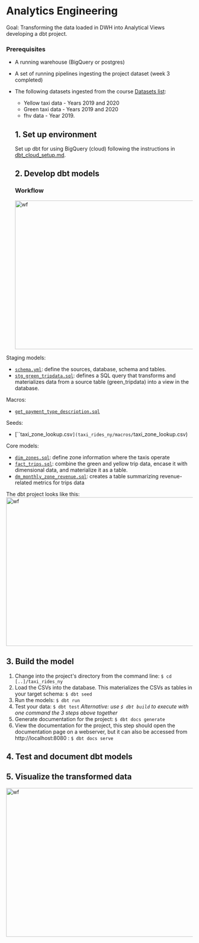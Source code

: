 # Analytics Engineering

Goal: Transforming the data loaded in DWH into Analytical Views developing a dbt project.

### Prerequisites

- A running warehouse (BigQuery or postgres) 
- A set of running pipelines ingesting the project dataset (week 3 completed)
- The following datasets ingested from the course [Datasets list](https://github.com/DataTalksClub/nyc-tlc-data/): 
  * Yellow taxi data - Years 2019 and 2020
  * Green taxi data - Years 2019 and 2020 
  * fhv data - Year 2019. 

  ## 1. Set up environment

  Set up dbt for using BigQuery (cloud) following the instructions in [dbt_cloud_setup.md](dbt_cloud_setup.md).

  ## 2. Develop dbt models

  ### Workflow
  <img src="snapshots/workflow.jpg" alt="wf" height="400" width="800">

Staging models:
- [`schema.yml`](taxi_rides_ny/models/staging/schema.yml): define the sources, database, schema and tables.
- [`stg_green_tripdata.sql`](taxi_rides_ny/models/staging/stg_green_tripdata.sql): defines a SQL query that transforms and materializes data from a source table (green_tripdata) into a view in the database.

Macros:
- [`get_payment_type_description.sql`](taxi_rides_ny/macros/get_payment_type_description.sql)

Seeds:
- [``taxi_zone_lookup.csv`](taxi_rides_ny/macros/`taxi_zone_lookup.csv)

Core models:
- [`dim_zones.sql`](taxi_rides_ny/models/core/dim_zones.sql): define zone information where the taxis operate
- [`fact_trips.sql`](taxi_rides_ny/models/core/fact_trips.sql): combine the green and yellow trip data, encase it with dimensional data, and materialize it as a table.
- [`dm_monthly_zone_revenue.sql`](taxi_rides_ny/models/core/dm_monthly_zone_revenue.sql): creates a table summarizing revenue-related metrics for trips data

The dbt project looks like this:
<img src="snapshots/dbt.jpg" alt="wf" height="400" width="800">


  ## 3. Build the model

  1. Change into the project's directory from the command line: `$ cd [..]/taxi_rides_ny`
2. Load the CSVs into the database. This materializes the CSVs as tables in your target schema: `$ dbt seed`
3. Run the models: `$ dbt run`
4. Test your data: `$ dbt test`
_Alternative: use `$ dbt build` to execute with one command the 3 steps above together_
5. Generate documentation for the project: `$ dbt docs generate`
6. View the documentation for the project, this step should open the documentation page on a webserver, but it can also be accessed from  http://localhost:8080 : `$ dbt docs serve`

  ## 4. Test and document dbt models

  ## 5. Visualize the transformed data

  <img src="snapshots/dashboard.jpg" alt="wf" height="400" width="800">

